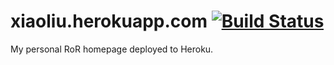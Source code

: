 # xiaoliu.herokuapp.com [![Build Status](https://travis-ci.org/xiao0720/xiaoliu.herokuapp.com.svg?branch=master)](https://travis-ci.org/xiao0720/xiaoliu.herokuapp.com)

My personal RoR homepage deployed to Heroku.
